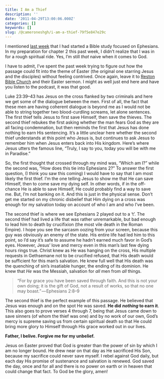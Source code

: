 ```yaml
---
title: I Am a Thief
description: ''
date: '2011-04-29T13:00:06.000Z'
categories: []
keywords: []
slug: /@cameroneshgh/i-am-a-thief-79f5e847e29c
---
```


I mentioned [last week](http://104.193.143.57/~waywar13/ce/2011/04/20/ephesians-the-beginning-of-a-journey/) that I had started a Bible study focused on Ephesians. In my preparation for chapter 2 this past week, I didn’t realize that I was in for a rough spiritual ride. Yes, I’m still _that_ naive when it comes to God.

I have to admit, I’ve spent the past week trying to figure out how the passage could fit into the theme of Easter (the original one starring Jesus and the disciples) without feeling contrived. Once again, leave it to [Reston Bible Church](http://www.restonbible.org/sermons/item/308-a-tale-of-two-thieves?utm_source=feedburner&utm_medium=feed&utm_campaign=Feed%3A+RBCSermons+%28Reston+Bible+Church+|+Audio%29) and their Easter sermon. I might as well just end here and have you listen to the podcast, it was that good.

Luke 23:39–43 has Jesus on the cross flanked by two criminals and here we get some of the dialogue between the men. First of all, the fact that these men are having coherent dialogue is beyond me as I would not be able to string together two blood-curdling screams, let alone sentences. The first thief tells Jesus to first save Himself, then save the thieves. The second thief rebukes the first asking whether the man fears God as they are all facing condemnation, but then reminds the first that Jesus has done nothing to earn His sentencing. It’s a little unclear here whether the second thief understands at this point who Jesus is, but continues to ask Jesus to remember him when Jesus enters back into His kingdom. Here’s where Jesus utters the famous line, “Truly, I say to you, today you will be with me in Paradise.”

So, the first thought that crossed through my mind was, “Which am I?” while the second was, “How does this tie into Ephesians 2?” To answer the first question, (I think you saw this coming) I would have to say that I am most likely the first thief. I’m the one telling Jesus to show me that He can save Himself, then to come save my dying self. In other words, if in the off-chance He is able to save Himself, He could probably find a way to save me. But, I’m not banking on it. And this is just in the physical sense. Don’t get me started on my chronic disbelief that Him dying on a cross was enough for my salvation today on account of who I am and who I’ve been.

The second thief is where we see Ephesians 2 played out to a ‘t’. The second thief had lived a life that was rather unremarkable, but bad enough to lead him to death by crucifixion (the most vile death in the Roman Empire). I hope you see the sarcasm oozing from your screen, because this guy was obviously an enemy of the state. His entire life had led him to this point, so I’d say it’s safe to assume he hadn’t earned much favor in God’s eyes. However, Jesus’ love and mercy even in this man’s last few dying hours rings true. Christ knew as He was hanging on the cross, His multiple requests in Gethsemane not to be crucified refused, that His death would be sufficient for this man’s salvation. He knew full well that His death was the quenching of sin’s insatiable hunger, the ending of its dominion. He knew that _He_ was the Messiah, salvation for _all_ men from _all_ things.

> “For by grace you have been saved through faith. And this is not your own doing; it is the gift of God, not a result of works, so that no one may boast.” — Ephesians 2:8–9

The second thief is the perfect example of this passage. He believed that Jesus was enough and on the spot He was saved. **He did** **_nothing_ to earn it**. This also goes to prove verses 4 through 7, being that Jesus came down to save sinners (of whom the thief was one) and by no work of our own, God’s mercy is supreme saving us from certain spiritual death so that He could bring more glory to Himself through His grace worked out in our lives.

**Father, I belive. Forgive me for my unbelief.**

Jesus on Easter proved that God is greater than the power of sin by which I am no longer bound. He drew near on that day as He sacrificed His Son, because my sacrifice could never save myself. I rebel against God daily, but each day His promise of sustenance and salvation is renewed. God saved the day, once and for all and there is no power on earth or in heaven that could change that fact. To God be the glory, amen!